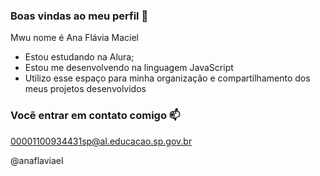 ### Boas vindas ao meu perfil 💙

Mwu nome é Ana Flávia Maciel

- Estou estudando na Alura;
- Estou me desenvolvendo na linguagem JavaScript
- Utilizo esse espaço para minha organização e compartilhamento dos meus projetos desenvolvidos

### Vocẽ entrar em contato comigo 📫

00001100934431sp@al.educacao.sp.gov.br

@anaflaviael
